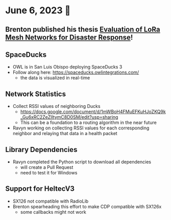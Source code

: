 # June 6, 2023 :duck:

## Brenton published his thesis [Evaluation of LoRa Mesh Networks for Disaster Response](https://deepblue.lib.umich.edu/handle/2027.42/176695)!

## SpaceDucks
* OWL is in San Luis Obispo deploying SpaceDucks 3
* Follow along here: https://spaceducks.owlintegrations.com/
  * the data is visualized in real-time

## Network Statistics
* Collect RSSI values of neighboring Ducks
  * https://docs.google.com/document/d/1mWBoH4FMuEFKuHJoZKQ9k_Gu6xRC2ZeZlItymC8D0SM/edit?usp=sharing
  * This can be a foundation to a routing algorithm in the near future
* Ravyn working on collecting RSSI values for each corresponding neighbor and relaying that data in a health packet

## Library Dependencies
* Ravyn completed the Python script to download all dependencies 
  * will create a Pull Request
  * need to test it for Windows

## Support for HeltecV3
* SX126 not compatible with RadioLib 
* Brenton spearheading this effort to make CDP compatible with SX126x
    * some callbacks might not work